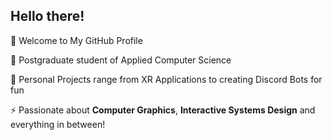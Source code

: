 ## Hello there!

🌟 Welcome to My GitHub Profile

🚀 Postgraduate student of Applied Computer Science

🔨 Personal Projects range from XR Applications to creating Discord Bots for fun

⚡ Passionate about **Computer Graphics**, **Interactive Systems Design** and everything in between!


<!--
**hunsri/hunsri** is a ✨ _special_ ✨ repository because its `README.md` (this file) appears on your GitHub profile.

Here are some ideas to get you started:

- 🔭 I’m currently working on ...
- 🌱 I’m currently learning ...
- 👯 I’m looking to collaborate on ...
- 🤔 I’m looking for help with ...
- 💬 Ask me about ...
- 📫 How to reach me: ...
- 😄 Pronouns: ...
- ⚡ Fun fact: ...
-->

